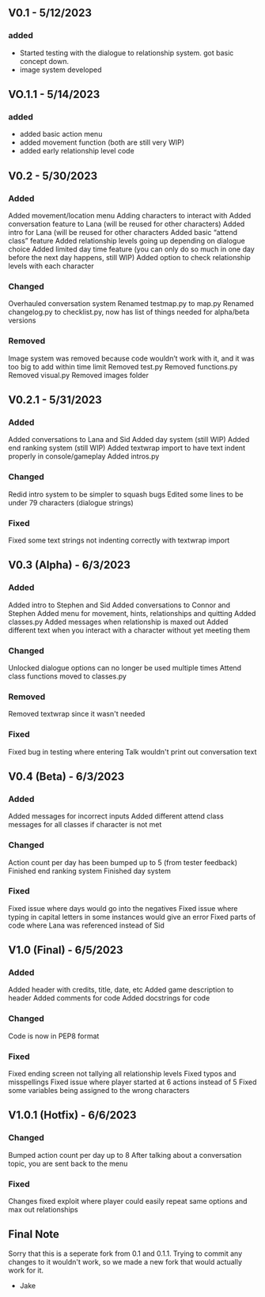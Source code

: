 ## V0.1 - 5/12/2023
### added
- Started testing with the dialogue to relationship system. got basic concept down.
- image system developed

## VO.1.1 - 5/14/2023
### added
- added basic action menu
- added movement function (both are still very WIP)
- added early relationship level code

## V0.2 - 5/30/2023

### Added
Added movement/location menu
Adding characters to interact with
Added conversation feature to Lana (will be reused for other characters)
Added intro for Lana (will be reused for other characters
Added basic “attend class” feature
Added relationship levels going up depending on dialogue choice
Added limited day time feature (you can only do so much in one day before the next day happens, still WIP)
Added option to check relationship levels with each character

### Changed
Overhauled conversation system
Renamed testmap.py to map.py
Renamed changelog.py to checklist.py, now has list of things needed for alpha/beta versions

### Removed
Image system was removed because code wouldn’t work with it, and it was too big to add within time limit
Removed test.py
Removed functions.py
Removed visual.py
Removed images folder

## V0.2.1 - 5/31/2023

### Added
Added conversations to Lana and Sid
Added day system (still WIP)
Added end ranking system (still WIP)
Added textwrap import to have text indent properly in console/gameplay
Added intros.py

### Changed
Redid intro system to be simpler to squash bugs
Edited some lines to be under 79 characters (dialogue strings)

### Fixed
Fixed some text strings not indenting correctly with textwrap import

## V0.3 (Alpha) - 6/3/2023

### Added
Added intro to Stephen and Sid
Added conversations to Connor and Stephen
Added menu for movement, hints, relationships and quitting
Added classes.py
Added messages when relationship is maxed out
Added different text when you interact with a character without yet meeting them

### Changed
Unlocked dialogue options can no longer be used multiple times
Attend class functions moved to classes.py

### Removed
Removed textwrap since it wasn't needed

### Fixed
Fixed bug in testing where entering Talk wouldn't print out conversation text

## V0.4 (Beta) - 6/3/2023

### Added
Added messages for incorrect inputs
Added different attend class messages for all classes if character is not met

### Changed
Action count per day has been bumped up to 5 (from tester feedback)
Finished end ranking system
Finished day system

### Fixed
Fixed issue where days would go into the negatives
Fixed issue where typing in capital letters in some instances would give an error
Fixed parts of code where Lana was referenced instead of Sid

## V1.0 (Final) - 6/5/2023

### Added
Added header with credits, title, date, etc
Added game description to header
Added comments for code
Added docstrings for code

### Changed
Code is now in PEP8 format

### Fixed
Fixed ending screen not tallying all relationship levels
Fixed typos and misspellings
Fixed issue where player started at 6 actions instead of 5
Fixed some variables being assigned to the wrong characters

## V1.0.1 (Hotfix) - 6/6/2023

### Changed
Bumped action count per day up to 8
After talking about a conversation topic, you are sent back to the menu

### Fixed
Changes fixed exploit where player could easily repeat same options and max out relationships

## Final Note
Sorry that this is a seperate fork from 0.1 and 0.1.1. Trying to commit
any changes to it wouldn't work, so we made a new fork that would
actually work for it.
- Jake